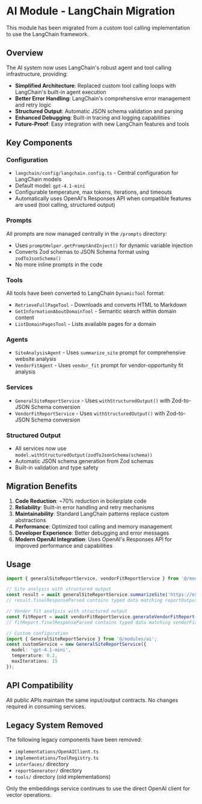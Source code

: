 # AI Module - LangChain Migration

This module has been migrated from a custom tool calling implementation to use the LangChain framework.

## Overview

The AI system now uses LangChain's robust agent and tool calling infrastructure, providing:

- **Simplified Architecture**: Replaced custom tool calling loops with LangChain's built-in agent execution
- **Better Error Handling**: LangChain's comprehensive error management and retry logic
- **Structured Output**: Automatic JSON schema validation and parsing
- **Enhanced Debugging**: Built-in tracing and logging capabilities
- **Future-Proof**: Easy integration with new LangChain features and tools

## Key Components

### Configuration
- `langchain/config/langchain.config.ts` - Central configuration for LangChain models
- Default model: `gpt-4.1-mini`
- Configurable temperature, max tokens, iterations, and timeouts
- Automatically uses OpenAI's Responses API when compatible features are used (tool calling, structured output)

### Prompts
All prompts are now managed centrally in the `/prompts` directory:
- Uses `promptHelper.getPromptAndInject()` for dynamic variable injection
- Converts Zod schemas to JSON Schema format using `zodToJsonSchema()`
- No more inline prompts in the code

### Tools
All tools have been converted to LangChain `DynamicTool` format:

- `RetrieveFullPageTool` - Downloads and converts HTML to Markdown
- `GetInformationAboutDomainTool` - Semantic search within domain content  
- `ListDomainPagesTool` - Lists available pages for a domain

### Agents
- `SiteAnalysisAgent` - Uses `summarize_site` prompt for comprehensive website analysis
- `VendorFitAgent` - Uses `vendor_fit` prompt for vendor-opportunity fit analysis

### Services
- `GeneralSiteReportService` - Uses `withStructuredOutput()` with Zod-to-JSON Schema conversion
- `VendorFitReportService` - Uses `withStructuredOutput()` with Zod-to-JSON Schema conversion

### Structured Output
- All services now use `model.withStructuredOutput(zodToJsonSchema(schema))`
- Automatic JSON schema generation from Zod schemas
- Built-in validation and type safety

## Migration Benefits

1. **Code Reduction**: ~70% reduction in boilerplate code
2. **Reliability**: Built-in error handling and retry mechanisms
3. **Maintainability**: Standard LangChain patterns replace custom abstractions
4. **Performance**: Optimized tool calling and memory management
5. **Developer Experience**: Better debugging and error messages
6. **Modern OpenAI Integration**: Uses OpenAI's Responses API for improved performance and capabilities

## Usage

```typescript
import { generalSiteReportService, vendorFitReportService } from '@/modules/ai';

// Site analysis with structured output
const result = await generalSiteReportService.summarizeSite('https://example.com');
// result.finalResponseParsed contains typed data matching reportOutputSchema

// Vendor fit analysis with structured output
const fitReport = await vendorFitReportService.generateVendorFitReport(partnerInfo, opportunityDesc);
// fitReport.finalResponseParsed contains typed data matching vendorFitOutputSchema

// Custom configuration
import { GeneralSiteReportService } from '@/modules/ai';
const customService = new GeneralSiteReportService({
  model: 'gpt-4.1-mini',
  temperature: 0.2,
  maxIterations: 15
});
```

## API Compatibility

All public APIs maintain the same input/output contracts. No changes required in consuming services.

## Legacy System Removed

The following legacy components have been removed:
- `implementations/OpenAIClient.ts`
- `implementations/ToolRegistry.ts` 
- `interfaces/` directory
- `reportGenerator/` directory
- `tools/` directory (old implementations)

Only the embeddings service continues to use the direct OpenAI client for vector operations.